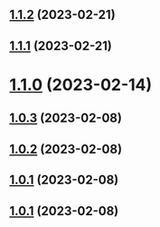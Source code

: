## [1.1.2](https://github.com/acelectic/tom-tom-manager-react/compare/v1.1.1...v1.1.2) (2023-02-21)

## [1.1.1](https://github.com/acelectic/tom-tom-manager-react/compare/v1.1.0...v1.1.1) (2023-02-21)

# [1.1.0](https://github.com/acelectic/tom-tom-manager-react/compare/v1.0.3...v1.1.0) (2023-02-14)

## [1.0.3](https://github.com/acelectic/tom-tom-manager-react/compare/v1.0.2...v1.0.3) (2023-02-08)

## [1.0.2](https://github.com/acelectic/tom-tom-manager-react/compare/v1.0.1...v1.0.2) (2023-02-08)

## [1.0.1](https://github.com/acelectic/tom-tom-manager-react/compare/v1.0.0...v1.0.1) (2023-02-08)

## [1.0.1](https://github.com/acelectic/tom-tom-manager-react/compare/v1.0.0...v1.0.1) (2023-02-08)
